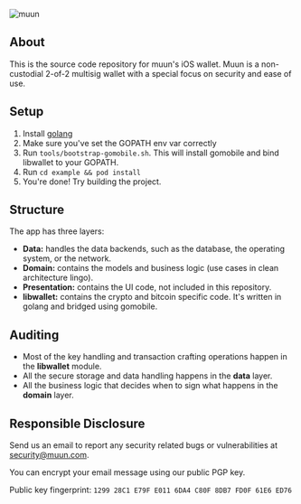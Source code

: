 ![muun](https://muun.com/images/github-banner-v2.png)

## About

This is the source code repository for muun's iOS wallet. Muun is a non-custodial 2-of-2 multisig wallet with a special focus on security and ease of use.

## Setup

1. Install [golang](https://golang.org/)
2. Make sure you've set the GOPATH env var correctly
3. Run `tools/bootstrap-gomobile.sh`. This will install gomobile and bind libwallet to your GOPATH.
4. Run `cd example && pod install`
5. You're done! Try building the project.

## Structure

The app has three layers:

* **Data:** handles the data backends, such as the database, the operating system, or the network.
* **Domain:** contains the models and business logic (use cases in clean architecture lingo).
* **Presentation:** contains the UI code, not included in this repository.
* **libwallet:** contains the crypto and bitcoin specific code. It's written in golang and bridged using gomobile.

## Auditing

* Most of the key handling and transaction crafting operations happen in the **libwallet** module.
* All the secure storage and data handling happens in the **data** layer.
* All the business logic that decides when to sign what happens in the **domain** layer.

## Responsible Disclosure

Send us an email to report any security related bugs or vulnerabilities at [security@muun.com](mailto:security@muun.com).

You can encrypt your email message using our public PGP key.

Public key fingerprint: `1299 28C1 E79F E011 6DA4 C80F 8DB7 FD0F 61E6 ED76`

